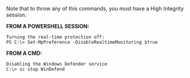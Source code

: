 Note that to throw any of this commands, you must have a High Integrity session.

**FROM A POWERSHELL SESSION:**

```
Turning the real-time protection off:
PS C:\> Set-MpPreference -DisableRealtimeMonitoring $true
```

**FROM A CMD:**

```
Disabling the Windows Defender service
C:\> sc stop WinDefend
```
